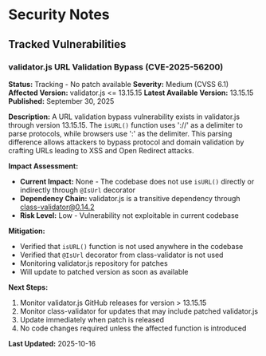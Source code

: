 # Security Notes

## Tracked Vulnerabilities

### validator.js URL Validation Bypass (CVE-2025-56200)

**Status:** Tracking - No patch available
**Severity:** Medium (CVSS 6.1)
**Affected Version:** validator.js <= 13.15.15
**Latest Available Version:** 13.15.15
**Published:** September 30, 2025

**Description:**
A URL validation bypass vulnerability exists in validator.js through version 13.15.15. The `isURL()` function uses '://' as a delimiter to parse protocols, while browsers use ':' as the delimiter. This parsing difference allows attackers to bypass protocol and domain validation by crafting URLs leading to XSS and Open Redirect attacks.

**Impact Assessment:**
- **Current Impact:** None - The codebase does not use `isURL()` directly or indirectly through `@IsUrl` decorator
- **Dependency Chain:** validator.js is a transitive dependency through class-validator@0.14.2
- **Risk Level:** Low - Vulnerability not exploitable in current codebase

**Mitigation:**
- Verified that `isURL()` function is not used anywhere in the codebase
- Verified that `@IsUrl` decorator from class-validator is not used
- Monitoring validator.js repository for patches
- Will update to patched version as soon as available

**Next Steps:**
1. Monitor validator.js GitHub releases for version > 13.15.15
2. Monitor class-validator for updates that may include patched validator.js
3. Update immediately when patch is released
4. No code changes required unless the affected function is introduced

**Last Updated:** 2025-10-16
